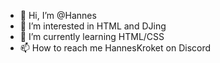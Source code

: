 - 👋 Hi, I’m @Hannes
- 👀 I’m interested in HTML and DJing
- 🌱 I’m currently learning HTML/CSS
- 📫 How to reach me HannesKroket on Discord

<!---
HannesKoket/HannesKoket is a ✨ special ✨ repository because its `README.md` (this file) appears on your GitHub profile.
You can click the Preview link to take a look at your changes.
--->
